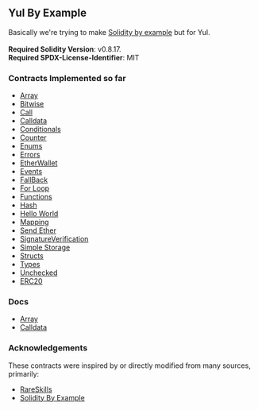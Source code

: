 ## Yul By Example 

Basically we're trying to make [Solidity by example](https://solidity-by-example.org/) but for Yul.<br><br>
**Required Solidity Version**: v0.8.17.<br>
**Required SPDX-License-Identifier**: MIT

### Contracts Implemented so far
- [Array](/src/Array.sol)
- [Bitwise](/src/Bitwise.sol)
- [Call](/src/Call.sol)
- [Calldata](/src/Calldata.sol)
- [Conditionals](/src/Conditionals.sol)
- [Counter](/src/Counter.sol)
- [Enums](/src/Enums.sol)
- [Errors](/src/Errors.sol)
- [EtherWallet](/src/EtherWallet.sol)
- [Events](/src/Events.sol)
- [FallBack](/src/Fallback.sol)
- [For Loop](src/ForLoop.sol)
- [Functions](src/Functions.sol)
- [Hash](src/Hash.sol)
- [Hello World](/src/HelloWorld.sol)
- [Mapping](/src/Mapping.sol)
- [Send Ether](/src/SendEther.sol)
- [SignatureVerification](/src/SignatureVerification.sol)
- [Simple Storage](/src/SimpleStorage.sol)
- [Structs](/src/Structs.sol)
- [Types](/src/Types.sol)
- [Unchecked](/src/Unchecked.sol)
- [ERC20](/src/YulERC20.sol)

### Docs
- [Array](/docs/Array.md)
- [Calldata](/docs/Calldata.md)

### Acknowledgements

These contracts were inspired by or directly modified from many sources, primarily:
- [RareSkills](https://github.com/RareSkills/Udemy-Yul-Code)
- [Solidity By Example](https://solidity-by-example.org/)